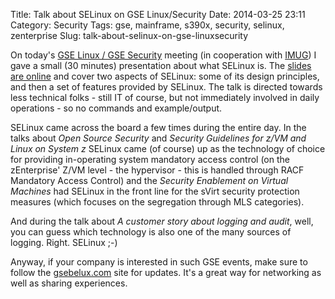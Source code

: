 Title: Talk about SELinux on GSE Linux/Security
Date: 2014-03-25 23:11
Category: Security
Tags: gse, mainframe, s390x, security, selinux, zenterprise
Slug: talk-about-selinux-on-gse-linuxsecurity

On today's [GSE Linux / GSE Security](http://www.gsebelux.com) meeting
(in cooperation with
[IMUG](http://www.imug.be/events_be/IMUG_LinuxSecurity_Event.asp)) I
gave a small (30 minutes) presentation about what SELinux is. The
[slides are
online](http://dev.gentoo.org/~swift/blog/201403/20140325_GSE_SELinux.pdf)
and cover two aspects of SELinux: some of its design principles, and
then a set of features provided by SELinux. The talk is directed towards
less technical folks - still IT of course, but not immediately involved
in daily operations - so no commands and example/output.

SELinux came across the board a few times during the entire day. In the
talks about *Open Source Security* and *Security Guidelines for z/VM and
Linux on System z* SELinux came (of course) up as the technology of
choice for providing in-operating system mandatory access control (on
the zEnterprise' Z/VM level - the hypervisor - this is handled through
RACF Mandatory Access Control) and the *Security Enablement on Virtual
Machines* had SELinux in the front line for the sVirt security
protection measures (which focuses on the segregation through MLS
categories).

And during the talk about *A customer story about logging and audit*,
well, you can guess which technology is also one of the many sources of
logging. Right. SELinux ;-)

Anyway, if your company is interested in such GSE events, make sure to
follow the [gsebelux.com](http://www.gsebelux.com) site for updates.
It's a great way for networking as well as sharing experiences.
